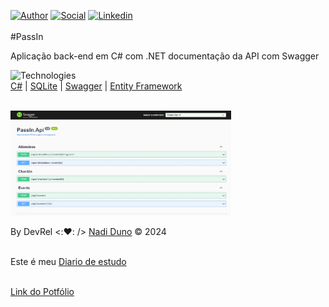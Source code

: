 [![Author](https://img.shields.io/badge/Dev-Nadi%20Duno-blueviolet%20)](https://portfolio-nadi.vercel.app/)
[![Social](https://img.shields.io/twitter/follow/nadiduno?label=%40nadiduno&style=social)](https://twitter.com/nadiduno)
[![Linkedin](https://img.shields.io/badge/in-Nadi%20Duno-blue)](https://www.linkedin.com/in/nadiduno/)
<br />
<br />
#PassIn

Aplicação back-end em C# com .NET documentação da API com Swagger

![Technologies](https://img.shields.io/badge/%3C%2F%3E-technologies-lightgrey)<br/>
[C#](https://learn.microsoft.com/pt-br/dotnet/csharp/language-reference/language-specification/documentation-comments) | [SQLite](https://www.sqlite.org/) | [Swagger](https://swagger.io/) | [Entity Framework](https://learn.microsoft.com/en-us/ef/core/)

<br />

<div>
  <img 
    alt="Documentação da API com Swagger"
    src="https://github.com/nadiduno/passincsharp/blob/main/.github/ImgApp.png" 
    width="70%"
  >
  <br />
</div>

By DevRel <::heart:: /> [Nadi Duno](https://www.linkedin.com/in/nadiduno/) © 2024
<br />
<br />

Este é meu [Diario de estudo](https://devrelnadiduno.blogspot.com/) 
<br />
<br />

[Link do Potfólio](https://portfolionadiduno.vercel.app/) 
